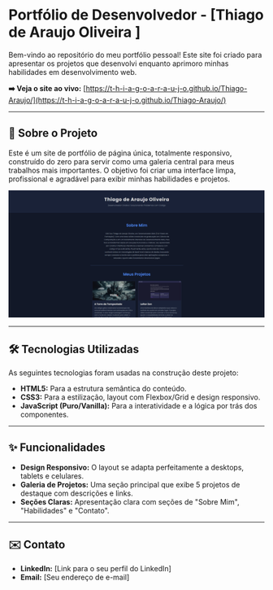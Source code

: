 # Portfólio de Desenvolvedor - [Thiago de Araujo Oliveira ]

Bem-vindo ao repositório do meu portfólio pessoal! Este site foi criado para apresentar os projetos que desenvolvi enquanto aprimoro minhas habilidades em desenvolvimento web.

**➡️ Veja o site ao vivo:** [https://t-h-i-a-g-o-a-r-a-u-j-o.github.io/Thiago-Araujo/](https://t-h-i-a-g-o-a-r-a-u-j-o.github.io/Thiago-Araujo/)

---

## 🚀 Sobre o Projeto

Este é um site de portfólio de página única, totalmente responsivo, construído do zero para servir como uma galeria central para meus trabalhos mais importantes. O objetivo foi criar uma interface limpa, profissional e agradável para exibir minhas habilidades e projetos.

![Screenshot do Portfólio](imagens/preview-portfolio.png) 

---

## 🛠️ Tecnologias Utilizadas

As seguintes tecnologias foram usadas na construção deste projeto:

* **HTML5:** Para a estrutura semântica do conteúdo.
* **CSS3:** Para a estilização, layout com Flexbox/Grid e design responsivo.
* **JavaScript (Puro/Vanilla):** Para a interatividade e a lógica por trás dos componentes.

---

## ✨ Funcionalidades

* **Design Responsivo:** O layout se adapta perfeitamente a desktops, tablets e celulares.
* **Galeria de Projetos:** Uma seção principal que exibe 5 projetos de destaque com descrições e links.
* **Seções Claras:** Apresentação clara com seções de "Sobre Mim", "Habilidades" e "Contato".

---

## ✉️ Contato

* **LinkedIn:** [Link para o seu perfil do LinkedIn]
* **Email:** [Seu endereço de e-mail]
